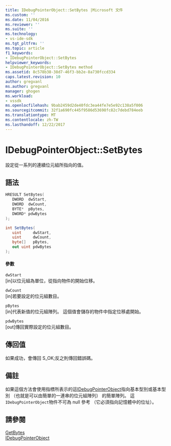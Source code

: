 ```yaml
---
title: IDebugPointerObject::SetBytes |Microsoft 文件
ms.custom: ''
ms.date: 11/04/2016
ms.reviewer: ''
ms.suite: ''
ms.technology:
- vs-ide-sdk
ms.tgt_pltfrm: ''
ms.topic: article
f1_keywords:
- IDebugPointerObject::SetBytes
helpviewer_keywords:
- IDebugPointerObject::SetBytes method
ms.assetid: 8c578b38-38d7-46f3-bb2e-8a730fccd334
caps.latest.revision: 10
author: gregvanl
ms.author: gregvanl
manager: ghogen
ms.workload:
- vssdk
ms.openlocfilehash: 9bab2459d2de40fdc3ea44fe7e5e92c138a5f006
ms.sourcegitcommit: 32f1a690fc445f9586d53698fc82c7debd784eeb
ms.translationtype: MT
ms.contentlocale: zh-TW
ms.lasthandoff: 12/22/2017
---
```

# <a name="idebugpointerobjectsetbytes"></a>IDebugPointerObject::SetBytes
設定從一系列的連續位元組所指向的值。  
  
## <a name="syntax"></a>語法  
  
```cpp  
HRESULT SetBytes(   
   DWORD  dwStart,  
   DWORD  dwCount,  
   BYTE*  pBytes,  
   DWORD* pdwBytes  
);  
```  
  
```csharp  
int SetBytes(  
   uint     dwStart,   
   uint     dwCount,   
   byte[]   pBytes,   
   out uint pdwBytes  
);  
```  
  
#### <a name="parameters"></a>參數  
 `dwStart`  
 [in]以位元組為單位，從指向物件的開始位移。  
  
 `dwCount`  
 [in]若要設定的位元組數目。  
  
 `pBytes`  
 [in]代表新值的位元組陣列。 這個值會儲存的物件中指定位移處開始。  
  
 `pdwBytes`  
 [out]傳回實際設定的位元組數目。  
  
## <a name="return-value"></a>傳回值  
 如果成功，會傳回 S_OK;反之則傳回錯誤碼。  
  
## <a name="remarks"></a>備註  
 如果這個方法會使用指標所表示的這[IDebugPointerObject](../../../extensibility/debugger/reference/idebugpointerobject.md)指向基本型別或基本型別 （也就是可以由簡單的一連串的位元組陣列） 的簡單陣列。 這`IDebugPointerObject`物件不可為 null 參考 （它必須指向記憶體中的位址）。  
  
## <a name="see-also"></a>請參閱  
 [GetBytes](../../../extensibility/debugger/reference/idebugpointerobject-getbytes.md)   
 [IDebugPointerObject](../../../extensibility/debugger/reference/idebugpointerobject.md)